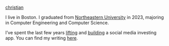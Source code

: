[christian](https://scontent-bos5-1.cdninstagram.com/v/t51.2885-19/434583128_973281731267744_8379192299649752135_n.jpg?stp=dst-jpg_s150x150&_nc_ht=scontent-bos5-1.cdninstagram.com&_nc_cat=108&_nc_ohc=YKzzV05hZ0AAX8Z4GJ-&edm=ACWDqb8BAAAA&ccb=7-5&oh=00_AfAFZSsnulZwL7L-OMQKic62rnokIJfeai-Iz7vbybZACA&oe=660CCFF4&_nc_sid=ee9879)

I live in Boston. I graduated from [Northeastern University](https://huntnewsnu.com/74975/campus/northeastern-undergraduate-applications-surge-breaking-record-2024/#:~:text=According%20to%20NGN%2C%20the%20number,is%20also%20expected%20to%20drop.) in 2023, majoring in Computer Engineering and Computer Science.

I’ve spent the last few years [lifting](https://www.instagram.com/zorbbrah/) and [building](https://gethype.webflow.io/) a social media investing app. You can find my writing [here](https://www.instagram.com/zorbaesthetics).
